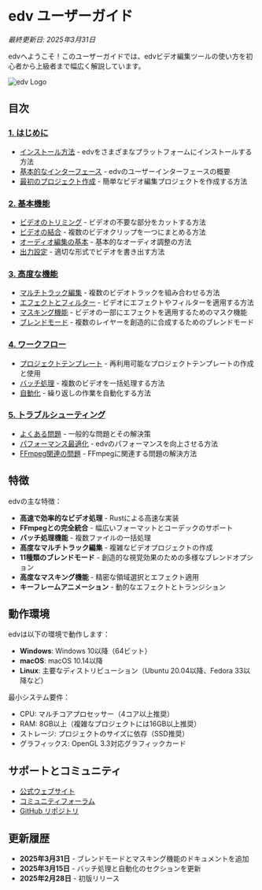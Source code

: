 # edv ユーザーガイド

_最終更新日: 2025年3月31日_

edvへようこそ！このユーザーガイドでは、edvビデオ編集ツールの使い方を初心者から上級者まで幅広く解説しています。

![edv Logo](../assets/images/edv-logo.png)

## 目次

### [1. はじめに](./01_はじめに/)

- [インストール方法](./01_はじめに/01_インストール.md) - edvをさまざまなプラットフォームにインストールする方法
- [基本的なインターフェース](./01_はじめに/02_インターフェース.md) - edvのユーザーインターフェースの概要
- [最初のプロジェクト作成](./01_はじめに/03_最初のプロジェクト.md) - 簡単なビデオ編集プロジェクトを作成する方法

### [2. 基本機能](./02_基本機能/)

- [ビデオのトリミング](./02_基本機能/01_トリミング.md) - ビデオの不要な部分をカットする方法
- [ビデオの結合](./02_基本機能/02_結合.md) - 複数のビデオクリップを一つにまとめる方法
- [オーディオ編集の基本](./02_基本機能/03_オーディオ.md) - 基本的なオーディオ調整の方法
- [出力設定](./02_基本機能/04_出力設定.md) - 適切な形式でビデオを書き出す方法

### [3. 高度な機能](./03_高度な機能/)

- [マルチトラック編集](./03_高度な機能/01_マルチトラック.md) - 複数のビデオトラックを組み合わせる方法
- [エフェクトとフィルター](./03_高度な機能/02_エフェクト.md) - ビデオにエフェクトやフィルターを適用する方法
- [マスキング機能](./03_高度な機能/03_マスキング機能.md) - ビデオの一部にエフェクトを適用するためのマスク機能
- [ブレンドモード](./03_高度な機能/04_ブレンドモード.md) - 複数のレイヤーを創造的に合成するためのブレンドモード

### [4. ワークフロー](./04_ワークフロー/)

- [プロジェクトテンプレート](./04_ワークフロー/01_テンプレート.md) - 再利用可能なプロジェクトテンプレートの作成と使用
- [バッチ処理](./04_ワークフロー/02_バッチ処理.md) - 複数のビデオを一括処理する方法
- [自動化](./04_ワークフロー/03_自動化.md) - 繰り返しの作業を自動化する方法

### [5. トラブルシューティング](./05_トラブルシューティング/)

- [よくある問題](./05_トラブルシューティング/01_よくある問題.md) - 一般的な問題とその解決策
- [パフォーマンス最適化](./05_トラブルシューティング/02_パフォーマンス.md) - edvのパフォーマンスを向上させる方法
- [FFmpeg関連の問題](./05_トラブルシューティング/03_FFmpeg.md) - FFmpegに関連する問題の解決方法

## 特徴

edvの主な特徴：

- **高速で効率的なビデオ処理** - Rustによる高速な実装
- **FFmpegとの完全統合** - 幅広いフォーマットとコーデックのサポート
- **バッチ処理機能** - 複数ファイルの一括処理
- **高度なマルチトラック編集** - 複雑なビデオプロジェクトの作成
- **11種類のブレンドモード** - 創造的な視覚効果のための多様なブレンドオプション
- **高度なマスキング機能** - 精密な領域選択とエフェクト適用
- **キーフレームアニメーション** - 動的なエフェクトとトランジション

## 動作環境

edvは以下の環境で動作します：

- **Windows**: Windows 10以降（64ビット）
- **macOS**: macOS 10.14以降
- **Linux**: 主要なディストリビューション（Ubuntu 20.04以降、Fedora 33以降など）

最小システム要件：
- CPU: マルチコアプロセッサー（4コア以上推奨）
- RAM: 8GB以上（複雑なプロジェクトには16GB以上推奨）
- ストレージ: プロジェクトのサイズに依存（SSD推奨）
- グラフィックス: OpenGL 3.3対応グラフィックカード

## サポートとコミュニティ

- [公式ウェブサイト](https://edv.example.com)
- [コミュニティフォーラム](https://forum.edv.example.com)
- [GitHub リポジトリ](https://github.com/eda3/edv)

## 更新履歴

- **2025年3月31日** - ブレンドモードとマスキング機能のドキュメントを追加
- **2025年3月15日** - バッチ処理と自動化のセクションを更新
- **2025年2月28日** - 初版リリース 